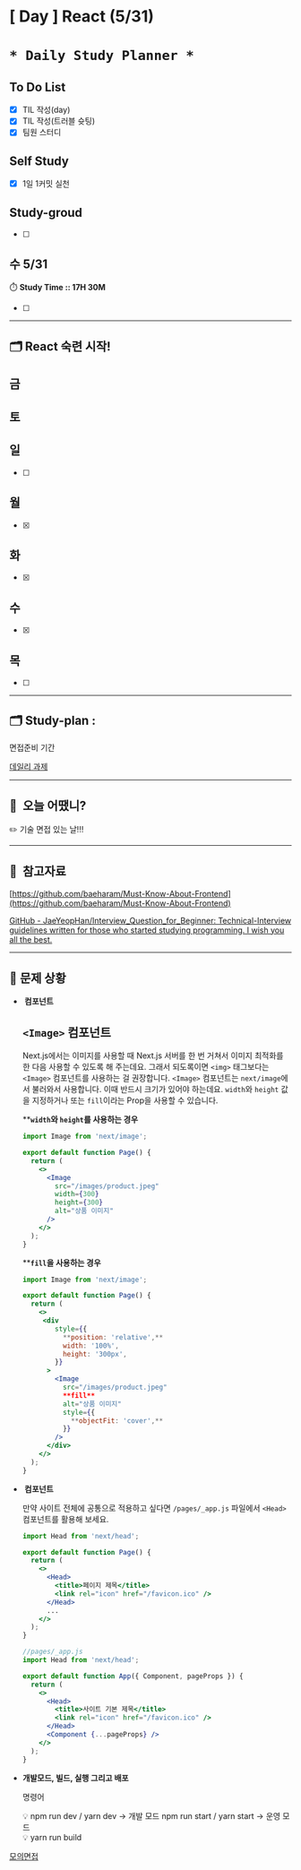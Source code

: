# [ Day ] React (5/31)

# `* Daily Study Planner *`

## To Do List

- [x]  TIL 작성(day)
- [x]  TIL 작성(트러블 슛팅)
- [x]  팀원 스터디

## Self Study

- [x]  1일 1커밋 실천

## **Study-groud**

- [ ]  

## 수 5/31

⏱️ **Study Time ::  17H 30M**

- [ ]  

---

## 🗂️ React 숙련 시작!

## 금

## 토

## 일

- [ ]  

## 월

- [x]  

## 화

- [x]  

## 수

- [x]  

## 목

- [ ]  

---

## 🗂️ **Study-plan**  :

면접준비 기간

[데일리 과제](https://www.notion.so/78826840e9644b31b2b5ea0865a11318)

---

## 🙂  오늘 어땠니?

<aside>
✏️ 기술 면접 있는 날!!!

</aside>

---

## 🧳  참고자료

[https://github.com/baeharam/Must-Know-About-Frontend](https://github.com/baeharam/Must-Know-About-Frontend)

[GitHub - JaeYeopHan/Interview_Question_for_Beginner: Technical-Interview guidelines written for those who started studying programming. I wish you all the best.](https://github.com/JaeYeopHan/Interview_Question_for_Beginner#면접에서-받았던-질문들)

---

## 🤔 문제 상황

- **<Image> 컴포넌트**
    
    ## **`<Image>` 컴포넌트**
    
    Next.js에서는 이미지를 사용할 때 Next.js 서버를 한 번 거쳐서 이미지 최적화를 한 다음 사용할 수 있도록 해 주는데요. 그래서 되도록이면 `<img>` 태그보다는 `<Image>` 컴포넌트를 사용하는 걸 권장합니다. `<Image>` 컴포넌트는 `next/image`에서 불러와서 사용합니다. 이때 반드시 크기가 있어야 하는데요. `width`와 `height` 값을 지정하거나 또는 `fill`이라는 Prop을 사용할 수 있습니다.
    
    ****`width`와 `height`를 사용하는 경우**
    
    ```jsx
    import Image from 'next/image';
    
    export default function Page() {
      return (
        <>
          <Image
            src="/images/product.jpeg"
            width={300}
            height={300}
            alt="상품 이미지"
          />
        </>
      );
    }
    ```
    
    ****`fill`을 사용하는 경우**
    
    ```jsx
    import Image from 'next/image';
    
    export default function Page() {
      return (
        <>
         <div
            style={{
              **position: 'relative',**
              width: '100%',
              height: '300px',
            }}
          >
            <Image
              src="/images/product.jpeg"
              **fill**
              alt="상품 이미지"
              style={{
                **objectFit: 'cover',**
              }}
            />
          </div>
        </>
      );
    }
    ```
    
- ****<Head> 컴포넌트****
    
    만약 사이트 전체에 공통으로 적용하고 싶다면 `/pages/_app.js` 파일에서 `<Head>` 컴포넌트를 활용해 보세요.
    
    ```jsx
    import Head from 'next/head';
    
    export default function Page() {
      return (
        <>
          <Head>
            <title>페이지 제목</title>
            <link rel="icon" href="/favicon.ico" />
          </Head>
          ...
        </>
      );
    }
    ```
    
    ```jsx
    //pages/_app.js
    import Head from 'next/head';
    
    export default function App({ Component, pageProps }) {
      return (
        <>
          <Head>
            <title>사이트 기본 제목</title>
            <link rel="icon" href="/favicon.ico" />
          </Head>
          <Component {...pageProps} />
        </>
      );
    }
    ```
    
- ****개발모드, 빌드, 실행 그리고 배포****
    
    명령어
    
    <aside>
    💡 npm run dev / yarn dev → 개발 모드 
    npm run start / yarn start → 운영 모드
    
    </aside>
    
    <aside>
    💡 yarn run build
    
    </aside>
    

[모의면접](https://www.notion.so/40901555ecab426d9e5fe23ace3fced9)